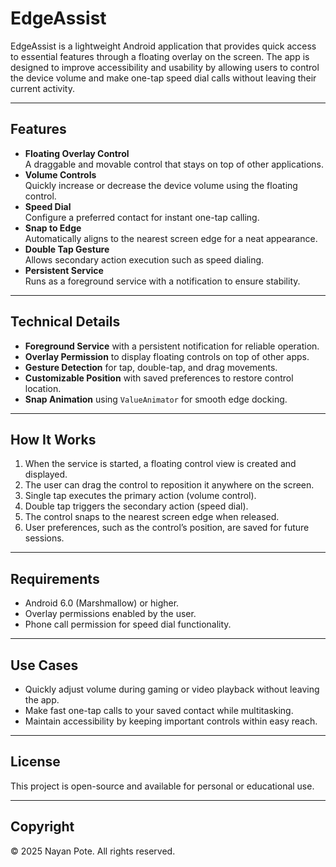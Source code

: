 # EdgeAssist

EdgeAssist is a lightweight Android application that provides quick access to essential features through a floating overlay on the screen. The app is designed to improve accessibility and usability by allowing users to control the device volume and make one-tap speed dial calls without leaving their current activity.

---

## Features

- **Floating Overlay Control**  
  A draggable and movable control that stays on top of other applications.  
- **Volume Controls**  
  Quickly increase or decrease the device volume using the floating control.  
- **Speed Dial**  
  Configure a preferred contact for instant one-tap calling.  
- **Snap to Edge**  
  Automatically aligns to the nearest screen edge for a neat appearance.  
- **Double Tap Gesture**  
  Allows secondary action execution such as speed dialing.  
- **Persistent Service**  
  Runs as a foreground service with a notification to ensure stability.  

---

## Technical Details

- **Foreground Service** with a persistent notification for reliable operation.  
- **Overlay Permission** to display floating controls on top of other apps.  
- **Gesture Detection** for tap, double-tap, and drag movements.  
- **Customizable Position** with saved preferences to restore control location.  
- **Snap Animation** using `ValueAnimator` for smooth edge docking.  

---

## How It Works

1. When the service is started, a floating control view is created and displayed.  
2. The user can drag the control to reposition it anywhere on the screen.  
3. Single tap executes the primary action (volume control).  
4. Double tap triggers the secondary action (speed dial).  
5. The control snaps to the nearest screen edge when released.  
6. User preferences, such as the control’s position, are saved for future sessions.  

---

## Requirements

- Android 6.0 (Marshmallow) or higher.  
- Overlay permissions enabled by the user.  
- Phone call permission for speed dial functionality.  

---

## Use Cases

- Quickly adjust volume during gaming or video playback without leaving the app.  
- Make fast one-tap calls to your saved contact while multitasking.  
- Maintain accessibility by keeping important controls within easy reach.  

---

## License

This project is open-source and available for personal or educational use.  

---

## Copyright

© 2025 Nayan Pote. All rights reserved.  

